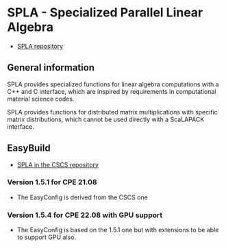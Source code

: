 # SPLA - Specialized Parallel Linear Algebra

  * [SPLA repository](https://github.com/eth-cscs/spla)

## General information

SPLA provides specialized functions for linear algebra computations with a C++
and C interface, which are inspired by requirements in computational material
science codes.

SPLA provides functions for distributed matrix multiplications with specific 
matrix distributions, which cannot be used directly with a ScaLAPACK interface.


## EasyBuild

  * [SPLA in the CSCS repository](https://github.com/easybuilders/CSCS/tree/master/easybuild/easyconfigs/s/SPLA)


### Version 1.5.1 for CPE 21.08

  * The EasyConfig is derived from the CSCS one


### Version 1.5.4 for CPE 22.08 with GPU support

  * The EasyConfig is based on the 1.5.1 one but with extensions to be
    able to support GPU also.

